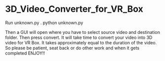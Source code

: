 # 3D_Video_Converter_for_VR_Box

Run unknown.py .
python unknown.py

Then a GUI will open where you have to select source video and destination folder.
Then press convert.
It will take time to convert your video into 3D video for VR Box.
It takes approximately equal to the duration of the video. 
So please be patient, seat back or do other work and when it gets completed ENJOY!!
